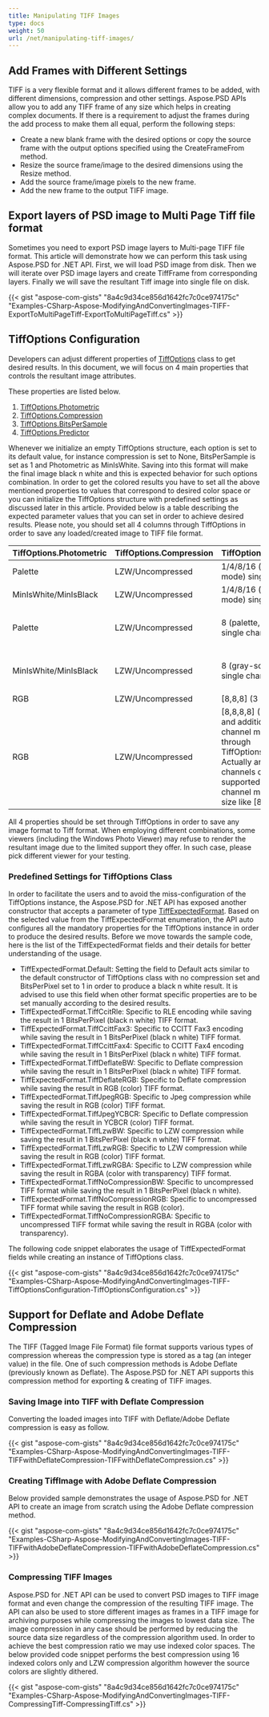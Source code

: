 ```yaml
---
title: Manipulating TIFF Images
type: docs
weight: 50
url: /net/manipulating-tiff-images/
---
```


## **Add Frames with Different Settings**
TIFF is a very flexible format and it allows different frames to be added, with different dimensions, compression and other settings. Aspose.PSD APIs allow you to add any TIFF frame of any size which helps in creating complex documents. If there is a requirement to adjust the frames during the add process to make them all equal, perform the following steps:

- Create a new blank frame with the desired options or copy the source frame with the output options specified using the CreateFrameFrom method.
- Resize the source frame/image to the desired dimensions using the Resize method.
- Add the source frame/image pixels to the new frame.
- Add the new frame to the output TIFF image.
## **Export layers of PSD image to Multi Page Tiff file format**
Sometimes you need to export PSD image layers to Multi-page TIFF file format. This article will demonstrate how we can perform this task using Aspose.PSD for .NET API. First, we will load PSD image from disk. Then we will iterate over PSD image layers and create TiffFrame from corresponding layers. Finally we will save the resultant Tiff image into single file on disk.



{{< gist "aspose-com-gists" "8a4c9d34ce856d1642fc7c0ce974175c" "Examples-CSharp-Aspose-ModifyingAndConvertingImages-TIFF-ExportToMultiPageTiff-ExportToMultiPageTiff.cs" >}}
## **TiffOptions Configuration**

Developers can adjust different properties of [TiffOptions](https://apireference.aspose.com/psd/net/aspose.psd.imageoptions/tiffoptions) class to get desired results. In this document, we will focus on 4 main properties that controls the resultant image attributes.

These properties are listed below.

1. [TiffOptions.Photometric](https://apireference.aspose.com/psd/net/aspose.psd.imageoptions/tiffoptions/properties/photometric)
1. [TiffOptions.Compression](https://apireference.aspose.com/psd/net/aspose.psd.imageoptions/tiffoptions/properties/compression)
1. [TiffOptions.BitsPerSample](https://apireference.aspose.com/psd/net/aspose.psd.imageoptions/tiffoptions/properties/bitspersample)
1. [TiffOptions.Predictor](https://apireference.aspose.com/psd/net/aspose.psd.imageoptions/tiffoptions/properties/predictor)

Whenever we initialize an empty TiffOptions structure, each option is set to its default value, for instance compression is set to None, BitsPerSample is set as 1 and Photometric as MinIsWhite. Saving into this format will make the final image black n white and this is expected behavior for such options combination. In order to get the colored results you have to set all the above mentioned properties to values that correspond to desired color space or you can initialize the TiffOptions structure with predefined settings as discussed later in this article. Provided below is a table describing the expected parameter values that you can set in order to achieve desired results. Please note, you should set all 4 columns through TiffOptions in order to save any loaded/created image to TIFF file format.

|**TiffOptions.Photometric**|**TiffOptions.Compression**|**TiffOptions.BitsPerSample**|**TiffOptions.Predictor**|
| :- | :- | :- | :- |
|Palette|LZW/Uncompressed|1/4/8/16 (palette, color mode) single channel only|None|
|MinIsWhite/MinIsBlack|LZW/Uncompressed|1/4/8/16 (gray-scale mode) single channel only|None|
|Palette|LZW/Uncompressed|8 (palette, color mode) single channel only|Horizontal (more compression achieved for LZW same patterns)|
|MinIsWhite/MinIsBlack|LZW/Uncompressed|8 (gray-scale mode) single channel only|Horizontal (more compression achieved for LZW same patterns)|
|RGB|LZW/Uncompressed|[8,8,8] (3 RGB channels)|None/Horizontal|
|RGB|LZW/Uncompressed|[8,8,8,8] (3 RGB channels and additional alpha channel may be set through TiffOptions.AlphaStorage) Actually any additional channels count is supported but each channel must have 8 bit size like [8,8,8,8,8,8]|None/Horizontal|
All 4 properties should be set through TiffOptions in order to save any image format to Tiff format. When employing different combinations, some viewers (including the Windows Photo Viewer) may refuse to render the resultant image due to the limited support they offer. In such case, please pick different viewer for your testing.
### **Predefined Settings for TiffOptions Class**
In order to facilitate the users and to avoid the miss-configuration of the TiffOptions instance, the Aspose.PSD for .NET API has exposed another constructor that accepts a parameter of type [TiffExpectedFormat](https://apireference.aspose.com/psd/net/aspose.psd.fileformats.tiff.enums/tiffexpectedformat). Based on the selected value from the TiffExpectedFormat enumeration, the API auto configures all the mandatory properties for the TiffOptions instance in order to produce the desired results. Before we move towards the sample code, here is the list of the TiffExpectedFormat fields and their details for better understanding of the usage.


- TiffExpectedFormat.Default: Setting the field to Default acts similar to the default constructor of TiffOptions class with no compression set and BitsPerPixel set to 1 in order to produce a black n white result. It is advised to use this field when other format specific properties are to be set manually according to the desired results.
- TiffExpectedFormat.TiffCcitRle: Specific to RLE encoding while saving the result in 1 BitsPerPixel (black n white) TIFF format.
- TiffExpectedFormat.TiffCcittFax3: Specific to CCITT Fax3 encoding while saving the result in 1 BitsPerPixel (black n white) TIFF format.
- TiffExpectedFormat.TiffCcittFax4: Specific to CCITT Fax4 encoding while saving the result in 1 BitsPerPixel (black n white) TIFF format.
- TiffExpectedFormat.TiffDeflateBW: Specific to Deflate compression while saving the result in 1 BitsPerPixel (black n white) TIFF format.
- TiffExpectedFormat.TiffDeflateRGB: Specific to Deflate compression while saving the result in RGB (color) TIFF format.
- TiffExpectedFormat.TiffJpegRGB: Specific to Jpeg compression while saving the result in RGB (color) TIFF format.
- TiffExpectedFormat.TiffJpegYCBCR: Specific to Deflate compression while saving the result in YCBCR (color) TIFF format.
- TiffExpectedFormat.TiffLzwBW: Specific to LZW compression while saving the result in 1 BitsPerPixel (black n white) TIFF format.
- TiffExpectedFormat.TiffLzwRGB: Specific to LZW compression while saving the result in RGB (color) TIFF format.
- TiffExpectedFormat.TiffLzwRGBA: Specific to LZW compression while saving the result in RGBA (color with transparency) TIFF format.
- TiffExpectedFormat.TiffNoCompressionBW: Specific to uncompressed TIFF format while saving the result in 1 BitsPerPixel (black n white).
- TiffExpectedFormat.TiffNoCompressionRGB: Specific to uncompressed TIFF format while saving the result in RGB (color).
- TiffExpectedFormat.TiffNoCompressionRGBA: Specific to uncompressed TIFF format while saving the result in RGBA (color with transparency).



The following code snippet elaborates the usage of TiffExpectedFormat fields while creating an instance of TiffOptions class.



{{< gist "aspose-com-gists" "8a4c9d34ce856d1642fc7c0ce974175c" "Examples-CSharp-Aspose-ModifyingAndConvertingImages-TIFF-TiffOptionsConfiguration-TiffOptionsConfiguration.cs" >}}
## **Support for Deflate and Adobe Deflate Compression**
The TIFF (Tagged Image File Format) file format supports various types of compression whereas the compression type is stored as a tag (an integer value) in the file. One of such compression methods is Adobe Deflate (previously known as Deflate). The Aspose.PSD for .NET API supports this compression method for exporting & creating of TIFF images.
### **Saving Image into TIFF with Deflate Compression**
Converting the loaded images into TIFF with Deflate/Adobe Deflate compression is easy as follow.


{{< gist "aspose-com-gists" "8a4c9d34ce856d1642fc7c0ce974175c" "Examples-CSharp-Aspose-ModifyingAndConvertingImages-TIFF-TIFFwithDeflateCompression-TIFFwithDeflateCompression.cs" >}}
### **Creating TiffImage with Adobe Deflate Compression**
Below provided sample demonstrates the usage of Aspose.PSD for .NET API to create an image from scratch using the Adobe Deflate compression method.


{{< gist "aspose-com-gists" "8a4c9d34ce856d1642fc7c0ce974175c" "Examples-CSharp-Aspose-ModifyingAndConvertingImages-TIFF-TIFFwithAdobeDeflateCompression-TIFFwithAdobeDeflateCompression.cs" >}}
### **Compressing TIFF Images**
Aspose.PSD for .NET API can be used to convert PSD images to TIFF image format and even change the compression of the resulting TIFF image. The API can also be used to store different images as frames in a TIFF image for archiving purposes while compressing the images to lowest data size. The image compression in any case should be performed by reducing the source data size regardless of the compression algorithm used. In order to achieve the best compression ratio we may use indexed color spaces. The below provided code snippet performs the best compression using 16 indexed colors only and LZW compression algorithm however the source colors are slightly dithered.


{{< gist "aspose-com-gists" "8a4c9d34ce856d1642fc7c0ce974175c" "Examples-CSharp-Aspose-ModifyingAndConvertingImages-TIFF-CompressingTiff-CompressingTiff.cs" >}}
